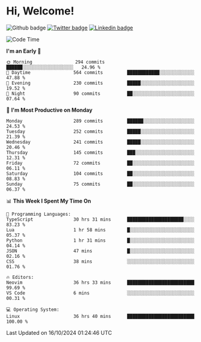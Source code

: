   # Hi, Welcome!
  ![Github badge](https://img.shields.io/github/followers/kraken-afk.svg?style=social&label=Follow&maxAge=2592000)
  [![Twitter badge](https://img.shields.io/badge/-Twitter-00acee?style=flat-square&logo=Twitter&logoColor=white)](https://twitter.com/trshppl)
  [![Linkedin badge](https://img.shields.io/badge/LinkedIn-0077B5?style=flat-square&logo=linkedin&logoColor=white)](https://www.linkedin.com/in/noveanrer)
<!--START_SECTION:waka-->
![Code Time](http://img.shields.io/badge/Code%20Time-341%20hrs%2055%20mins-blue)

**I'm an Early 🐤** 

```text
🌞 Morning                294 commits         ██████░░░░░░░░░░░░░░░░░░░   24.96 % 
🌆 Daytime                564 commits         ████████████░░░░░░░░░░░░░   47.88 % 
🌃 Evening                230 commits         █████░░░░░░░░░░░░░░░░░░░░   19.52 % 
🌙 Night                  90 commits          ██░░░░░░░░░░░░░░░░░░░░░░░   07.64 % 
```
📅 **I'm Most Productive on Monday** 

```text
Monday                   289 commits         ██████░░░░░░░░░░░░░░░░░░░   24.53 % 
Tuesday                  252 commits         █████░░░░░░░░░░░░░░░░░░░░   21.39 % 
Wednesday                241 commits         █████░░░░░░░░░░░░░░░░░░░░   20.46 % 
Thursday                 145 commits         ███░░░░░░░░░░░░░░░░░░░░░░   12.31 % 
Friday                   72 commits          ██░░░░░░░░░░░░░░░░░░░░░░░   06.11 % 
Saturday                 104 commits         ██░░░░░░░░░░░░░░░░░░░░░░░   08.83 % 
Sunday                   75 commits          ██░░░░░░░░░░░░░░░░░░░░░░░   06.37 % 
```


📊 **This Week I Spent My Time On** 

```text
💬 Programming Languages: 
TypeScript               30 hrs 31 mins      █████████████████████░░░░   83.23 % 
Lua                      1 hr 58 mins        █░░░░░░░░░░░░░░░░░░░░░░░░   05.37 % 
Python                   1 hr 31 mins        █░░░░░░░░░░░░░░░░░░░░░░░░   04.14 % 
JSON                     47 mins             █░░░░░░░░░░░░░░░░░░░░░░░░   02.16 % 
CSS                      38 mins             ░░░░░░░░░░░░░░░░░░░░░░░░░   01.76 % 

🔥 Editors: 
Neovim                   36 hrs 33 mins      █████████████████████████   99.69 % 
VS Code                  6 mins              ░░░░░░░░░░░░░░░░░░░░░░░░░   00.31 % 

💻 Operating System: 
Linux                    36 hrs 40 mins      █████████████████████████   100.00 % 
```


 Last Updated on 16/10/2024 01:24:46 UTC
<!--END_SECTION:waka-->